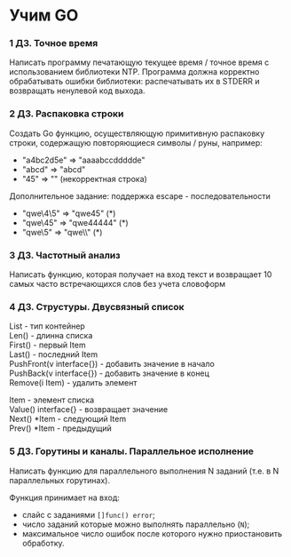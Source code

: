 # Учим GO
### 1 ДЗ. Точное время
Написать программу печатающую текущее время / точное время с использованием библиотеки NTP.
Программа должна корректно обрабатывать ошибки библиотеки: распечатывать их в STDERR и возвращать ненулевой код выхода.

### 2 ДЗ. Распаковка строки
Создать Go функцию, осуществляющую примитивную распаковку строки, содержащую повторяющиеся символы / руны, например:

* "a4bc2d5e" => "aaaabccddddde"
* "abcd" => "abcd"
* "45" => "" (некорректная строка)

Дополнительное задание: поддержка escape - последовательности
* "qwe\4\5" => "qwe45" (*)
* "qwe\45" => "qwe44444" (*)
* "qwe\\5" => "qwe\\\\\" (*)
### 3 ДЗ. Частотный анализ
Написать функцию, которая получает на вход текст и возвращает
10 самых часто встречающихся слов без учета словоформ
### 4 ДЗ. Струстуры. Двусвязный список
List - тип контейнер  
Len() - длинна списка  
First() - первый Item  
Last() - последний Item  
PushFront(v interface{}) - добавить значение в начало  
PushBack(v interface{}) - добавить значение в конец  
Remove(i Item) - удалить элемент  

Item - элемент списка  
Value() interface{} - возвращает значение  
Next() *Item - следующий Item  
Prev() *Item - предыдущий
### 5 ДЗ. Горутины и каналы. Параллельное исполнение
Написать функцию для параллельного выполнения N заданий (т.е. в N параллельных горутинах).

Функция принимает на вход:
- слайс с заданиями `[]func() error`;
- число заданий которые можно выполнять параллельно (`N`);
- максимальное число ошибок после которого нужно приостановить обработку.
